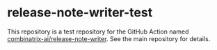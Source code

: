 # release-note-writer-test

This repository is a test repository for the GitHub Action named [combinatrix-ai/release-note-writer](https://github.com/combinatrix-ai/release-note-writer). See the main repository for details.
